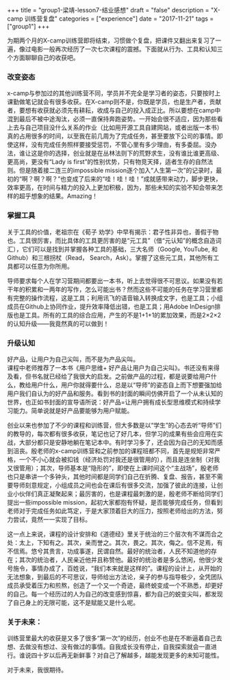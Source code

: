 +++
title = "group1-梁靖-lesson7-结业感想"
draft = "false"
description = "X-camp 训练营复盘"
categories = ["experience"]
date = "2017-11-21"
tags =["group1"]
+++

为期两个月的X-camp训练营即将结束，习惯做个复盘，把课件又翻出来复习了一遍，像过电影一般再次经历了一次七次课程的震撼。下面就从行为、工具和认知三个方面聊聊自己的收获吧。<br>

### 改变姿态
x-camp与参加过的其他训练营不同，学员并不完全是学习者的姿态，只要按时上课勤做笔记就会有很多收获。在X-camp则不是，你既是学员，也是生产者，贡献者，要想有收获就必须先有耕耘，收成与自己的投入成正比。所以要想在camp中混到最后不被中途淘汰，必须一直保持奔跑姿势。一开始会很不适应，因为那些看上去与自己项目没什么关系的作业（比如用开源工具自建网站，或者出版一本书）真的占用很多的时间，以至我在前几周为了完成任务，甚至要放下公司的事情。即使这样，没有完成任务照样要接受惩罚，不管心里有多少理由，有多委屈。没办法，谁让这是你的选择，创业就是在丛林法则下的荒野求生，没有谁比谁更高级、更高尚，更没有“Lady is first”的性别优势，只有物竞天择，适者生存的自然法则。但是随着接二连三的impossible mission逐个加入“人生第一次”的记录时，最初的“啊？啊？啊？”也变成了后来的“哇！哇！哇！”成就感带来动力，脚步更快，效率更高，在时间与精力的投入上更加积极，因为，那些未知的实验不知会带来怎样的超乎想象的结果。Amazing！<br>

### 掌握工具
关于工具的价值，老祖宗在《荀子 劝学》中早有揭示：君子性非异也，善假于物也。工具很厉害，而比具体的工具更厉害的是“元工具”（借“元认知”的概念自造词汇），它们可以是找到并掌握各种工具的基础，三大名师（Google, YouTube, 和Github）和三根拐杖（Read， Search，Ask）。掌握了这些元工具，其他所有工具都可以任意为你所用。<br>

导师要求每个人在学习营期间都要出一本书，听上去觉得很不可思议。如果没有若干年的积累和一两年的写作，怎么可能出书？然而这些不可能的任务在学习营里都有完整的操作流程，这是工具；利用讯飞的语音输入转换成文字，也是工具；小组成员在Github上协同作业，提升效率降低出错，也是工具；用Adobe InDesign排版也是工具。所有的工具的综合应用，产生的不是1+1+1的累加效果，而是2×2×2的认知升级——我竟然真的可以做到！<br>

### 升级认知
好产品，让用户为自己尖叫，而不是为产品尖叫。<br>
课程中老师推荐了一本书《用户思维+ 好产品让用户为自己尖叫》。书还没有来得及看，但书名就已经给了我很大的启发。之前做产品的过程，都是说要给用户什么，教给用户什么，用户你就得要什么，总是以“导师”的姿态自上而下想要强加给用户我们自认为的好产品和服务。看到书的封面的瞬间仿佛开启了一个从未认知的世界，也正如书封面的宣导语所说：好产品=让用户拥有成长型思维模式和持续学习能力。简单说就是好产品要能够为用户赋能。<br>

创业以来也参加了不少的课程和训练营，但大多数是以“学生”的心态去听“导师”们的教导的，每次都有很多收获，笔记也记了好几本，但学习的成果有些会应用在实战，大部分都只是安静地躺在笔记本中。有时学习多了，还会因为自己的无知而感到沮丧。殷老师的x-camp训练营和之前参加的课程班都不同，首先是规矩非常严格，一个不小心就会被扣钱（经济处罚对我还是很管用的），而且是连坐制（对我又很管用）；其次，导师基本是“隐形的”，即使在上课时间这个“主战场”，殷老师也只是串讲一个多钟头，其他时间都是同学们自己在折腾、复盘、报告，甚至不需要导师刻意规定，小组成员之间也会在课后有很多交流，加强了彼此的连接，让创业小伙伴们真正凝聚起来；最厉害的，也是课程最刺激的是，殷老师不断给同学们提出一些impossible mission，起初大家都抱有怀疑，是否能够完成任务，但看到老师对于完成任务如此笃定，于是大家顶着巨大的压力，按照老师给出的方法，努力尝试，竟然一一实现了目标。<br>

这一点上来说，课程的设计安排和《道德经》里关于统治的三个层次有不谋而合之处：太上，下知有之。其次，亲而誉之。其次，畏之。其次，侮之。信不足焉，有不信焉。悠兮其贵言，功成事遂，民谓自然。最好的统治者，人民不知道他的存在；其次的统治者，人民亲近他并且称赞他。最好的统治者是多么悠闲，他很少发号施令，事情办成了，百姓说，“我们本来就是这样的”。课程的设计上，从开始的无法想象，到最后的不可思议，导师给出方法论，亲子的参与指导极少，全凭团队成员承受着压力和煎熬，创造了一个又一个奇迹，最终蜕变成一个不熟悉，却更好的自己。每一个经历过的人为自己的改变感到惊喜，都为自己的蜕变尖叫，都发现了自己身上的无限可能，这不是赋能又是什么呢。<br>


### 关于未来：
训练营里最大的收获是又多了很多“第一次”的经历，创业不也是在不断逼着自己去想、去做没有想过、没有做过的事情。自我成长没有停止，自我探索就会一直进行。谁说四十岁以后再无新鲜事？对自己了解越多，越能发现更多的未知可能性。<br>

对于未来，我很期待。<br>
